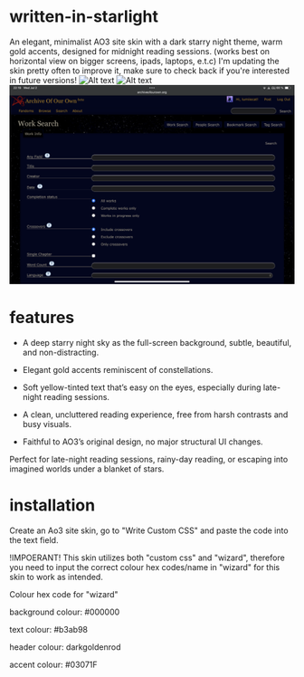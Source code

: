 # written-in-starlight
An elegant, minimalist AO3 site skin with a dark starry night theme, warm gold accents, designed for midnight reading sessions. (works best on horizontal view on bigger screens, ipads, laptops, e.t.c)
I'm updating the skin pretty often to improve it, make sure to check back if you're interested in future versions!
![Alt text](IMG_1675.png)
![Alt text](IMG_1677.png)
![Alt text](IMG_1678.png)
# features
* A deep starry night sky as the full-screen background, subtle, beautiful, and non-distracting.

* Elegant gold accents reminiscent of constellations.

* Soft yellow-tinted text that’s easy on the eyes, especially during late-night reading sessions.

* A clean, uncluttered reading experience, free from harsh contrasts and busy visuals.

* Faithful to AO3’s original design, no major structural UI changes.

Perfect for late-night reading sessions, rainy-day reading, or escaping into imagined worlds under a blanket of stars.
# installation
Create an Ao3 site skin, go to "Write Custom CSS" and paste the code into the text field.

!IMPOERANT!
This skin utilizes both "custom css" and "wizard", therefore you need to input the correct colour hex codes/name in "wizard" for this skin to work as intended.

Colour hex code for "wizard"

background colour: #000000

text colour: #b3ab98

header colour: darkgoldenrod

accent colour: #03071F

